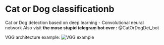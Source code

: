 # Cat or Dog classificationb
Cat or Dog detection based on deep learning - Convolutional neural network
Also visit <strong> the mose stupid telegram bot ever : </strong>  @CatOrDogDet_bot

VGG architecture example:
![VGG example](https://i.ibb.co/rxnRYbx/VGG-30-0.png "VGG example")

